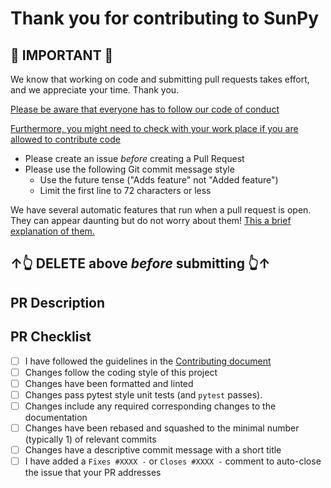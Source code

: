 # Thank you for contributing to SunPy

## 🚨 IMPORTANT 🚨

We know that working on code and submitting pull requests takes effort, and we appreciate your time.
Thank you.

[Please be aware that everyone has to follow our code of conduct](https://sunpy.org/coc)

[Furthermore, you might need to check with your work place if you are allowed to contribute code](https://docs.sunpy.org/en/latest/dev_guide/contents/newcomers.html)

- Please create an issue _before_ creating a Pull Request
- Please use the following Git commit message style
  - Use the future tense ("Adds feature" not "Added feature")
  - Limit the first line to 72 characters or less

We have several automatic features that run when a pull request is open.
They can appear daunting but do not worry about them!
[This a brief explanation of them.](https://docs.sunpy.org/en/latest/dev_guide/contents/pr_review_procedure.html#continuous-integration)

## ↑👆 DELETE above _before_ submitting 👆↑

## PR Description

<!--
Please include a summary of the changes and which issue will be addressed
Please also include relevant motivation and context.
-->

## PR Checklist

<!-- Please mark any checkboxes that do not apply to this PR as [N/A]. -->
- [ ] I have followed the guidelines in the [Contributing document](https://docs.sunpy.org/en/latest/dev_guide/contents/newcomers.html)
- [ ] Changes follow the coding style of this project
- [ ] Changes have been formatted and linted
- [ ] Changes pass pytest style unit tests (and `pytest` passes).
- [ ] Changes include any required corresponding changes to the documentation
- [ ] Changes have been rebased and squashed to the minimal number (typically 1) of relevant commits
- [ ] Changes have a descriptive commit message with a short title
- [ ] I have added a `Fixes #XXXX -` or `Closes #XXXX -` comment to auto-close the issue that your PR addresses
